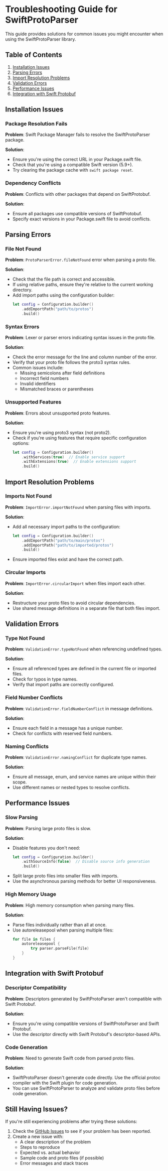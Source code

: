 # Troubleshooting Guide for SwiftProtoParser

This guide provides solutions for common issues you might encounter when using the SwiftProtoParser library.

## Table of Contents

1. [Installation Issues](#installation-issues)
2. [Parsing Errors](#parsing-errors)
3. [Import Resolution Problems](#import-resolution-problems)
4. [Validation Errors](#validation-errors)
5. [Performance Issues](#performance-issues)
6. [Integration with Swift Protobuf](#integration-with-swift-protobuf)

## Installation Issues

### Package Resolution Fails

**Problem**: Swift Package Manager fails to resolve the SwiftProtoParser package.

**Solution**:
- Ensure you're using the correct URL in your Package.swift file.
- Check that you're using a compatible Swift version (5.9+).
- Try clearing the package cache with `swift package reset`.

### Dependency Conflicts

**Problem**: Conflicts with other packages that depend on SwiftProtobuf.

**Solution**:
- Ensure all packages use compatible versions of SwiftProtobuf.
- Specify exact versions in your Package.swift file to avoid conflicts.

## Parsing Errors

### File Not Found

**Problem**: `ProtoParserError.fileNotFound` error when parsing a proto file.

**Solution**:
- Check that the file path is correct and accessible.
- If using relative paths, ensure they're relative to the current working directory.
- Add import paths using the configuration builder:
  ```swift
  let config = Configuration.builder()
      .addImportPath("path/to/protos")
      .build()
  ```

### Syntax Errors

**Problem**: Lexer or parser errors indicating syntax issues in the proto file.

**Solution**:
- Check the error message for the line and column number of the error.
- Verify that your proto file follows the proto3 syntax rules.
- Common issues include:
  - Missing semicolons after field definitions
  - Incorrect field numbers
  - Invalid identifiers
  - Mismatched braces or parentheses

### Unsupported Features

**Problem**: Errors about unsupported proto features.

**Solution**:
- Ensure you're using proto3 syntax (not proto2).
- Check if you're using features that require specific configuration options:
  ```swift
  let config = Configuration.builder()
      .withServices(true)  // Enable service support
      .withExtensions(true)  // Enable extensions support
      .build()
  ```

## Import Resolution Problems

### Imports Not Found

**Problem**: `ImportError.importNotFound` when parsing files with imports.

**Solution**:
- Add all necessary import paths to the configuration:
  ```swift
  let config = Configuration.builder()
      .addImportPath("path/to/main/protos")
      .addImportPath("path/to/imported/protos")
      .build()
  ```
- Ensure imported files exist and have the correct path.

### Circular Imports

**Problem**: `ImportError.circularImport` when files import each other.

**Solution**:
- Restructure your proto files to avoid circular dependencies.
- Use shared message definitions in a separate file that both files import.

## Validation Errors

### Type Not Found

**Problem**: `ValidationError.typeNotFound` when referencing undefined types.

**Solution**:
- Ensure all referenced types are defined in the current file or imported files.
- Check for typos in type names.
- Verify that import paths are correctly configured.

### Field Number Conflicts

**Problem**: `ValidationError.fieldNumberConflict` in message definitions.

**Solution**:
- Ensure each field in a message has a unique number.
- Check for conflicts with reserved field numbers.

### Naming Conflicts

**Problem**: `ValidationError.namingConflict` for duplicate type names.

**Solution**:
- Ensure all message, enum, and service names are unique within their scope.
- Use different names or nested types to resolve conflicts.

## Performance Issues

### Slow Parsing

**Problem**: Parsing large proto files is slow.

**Solution**:
- Disable features you don't need:
  ```swift
  let config = Configuration.builder()
      .withSourceInfo(false)  // Disable source info generation
      .build()
  ```
- Split large proto files into smaller files with imports.
- Use the asynchronous parsing methods for better UI responsiveness.

### High Memory Usage

**Problem**: High memory consumption when parsing many files.

**Solution**:
- Parse files individually rather than all at once.
- Use autoreleasepool when parsing multiple files:
  ```swift
  for file in files {
      autoreleasepool {
          try parser.parseFile(file)
      }
  }
  ```

## Integration with Swift Protobuf

### Descriptor Compatibility

**Problem**: Descriptors generated by SwiftProtoParser aren't compatible with Swift Protobuf.

**Solution**:
- Ensure you're using compatible versions of SwiftProtoParser and Swift Protobuf.
- Use the descriptor directly with Swift Protobuf's descriptor-based APIs.

### Code Generation

**Problem**: Need to generate Swift code from parsed proto files.

**Solution**:
- SwiftProtoParser doesn't generate code directly. Use the official protoc compiler with the Swift plugin for code generation.
- You can use SwiftProtoParser to analyze and validate proto files before code generation.

## Still Having Issues?

If you're still experiencing problems after trying these solutions:

1. Check the [GitHub Issues](https://github.com/truewebber/swift-protoparser/issues) to see if your problem has been reported.
2. Create a new issue with:
   - A clear description of the problem
   - Steps to reproduce
   - Expected vs. actual behavior
   - Sample code and proto files (if possible)
   - Error messages and stack traces 